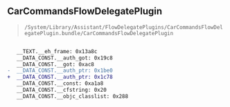 ## CarCommandsFlowDelegatePlugin

> `/System/Library/Assistant/FlowDelegatePlugins/CarCommandsFlowDelegatePlugin.bundle/CarCommandsFlowDelegatePlugin`

```diff

   __TEXT.__eh_frame: 0x13a8c
   __DATA_CONST.__auth_got: 0x19c8
   __DATA_CONST.__got: 0xac8
-  __DATA_CONST.__auth_ptr: 0x1be0
+  __DATA_CONST.__auth_ptr: 0x1c78
   __DATA_CONST.__const: 0xa1a8
   __DATA_CONST.__cfstring: 0x20
   __DATA_CONST.__objc_classlist: 0x288

```

